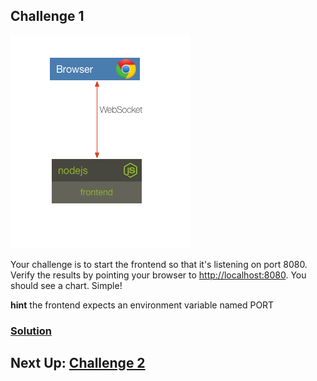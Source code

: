 ## Challenge 1

![image](../images/challenge1.png)

Your challenge is to start the frontend so that it's listening on port 8080. Verify the results by pointing your browser to [http://localhost:8080](). You should see a chart. Simple!


__hint__ the frontend expects an environment variable named PORT

### [Solution](./SOLUTION.md)

## Next Up: [Challenge 2](../challenge2/README.md)
